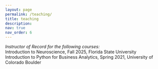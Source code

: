 ```yaml
---
layout: page
permalink: /teaching/
title: teaching
description: 
nav: true
nav_order: 6
---
```

<em>Instructor of Record for the following courses:</em>  <br>
Introduction to Neuroscience, Fall 2025, Florida State University <br>
Introduction to Python for Business Analytics, Spring 2021, University of Colorado Boulder
